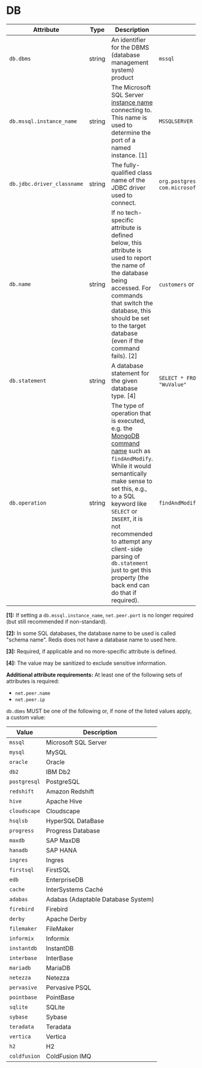 # DB

<!-- semconv db(tag) -->
| Attribute  | Type | Description  | Example  | Required |
|---|---|---|---|---|
| `db.dbms` | string | An identifier for the DBMS (database management system) product | `mssql` | Recommended for `db.type="sql"` |
| `db.mssql.instance_name` | string | The Microsoft SQL Server [instance name](https://docs.microsoft.com/en-us/sql/connect/jdbc/building-the-connection-url?view=sql-server-ver15) connecting to. This name is used to determine the port of a named instance. [1] | `MSSQLSERVER` | No |
| `db.jdbc.driver_classname` | string | The fully-qualified class name of the JDBC driver used to connect. | `org.postgresql.Driver` or `com.microsoft.sqlserver.jdbc.SQLServerDriver` | No |
| `db.name` | string | If no tech-specific attribute is defined below, this attribute is used to report the name of the database being accessed. For commands that switch the database, this should be set to the target database (even if the command fails). [2] | `customers` or `master` | Conditional [3] |
| `db.statement` | string | A database statement for the given database type. [4] | `SELECT * FROM wuser_table` or `SET mykey "WuValue"` | Required if applicable. |
| `db.operation` | string | The type of operation that is executed, e.g. the [MongoDB command name](https://docs.mongodb.com/manual/reference/command/#database-operations) such as `findAndModify`. While it would semantically make sense to set this, e.g., to a SQL keyword like `SELECT` or `INSERT`, it is not recommended to attempt any client-side parsing of `db.statement` just to get this property (the back end can do that if required). | `findAndModify` | Required, if `db.statement` is not applicable. |

**[1]:** If setting a `db.mssql.instance_name`, `net.peer.port` is no longer required (but still recommended if non-standard).

**[2]:** In some SQL databases, the database name to be used is called "schema name". Redis does not have a database name to used here.

**[3]:** Required, if applicable and no more-specific attribute is defined.

**[4]:** The value may be sanitized to exclude sensitive information.

**Additional attribute requirements:** At least one of the following sets of attributes is required:

* `net.peer.name`
* `net.peer.ip`

`db.dbms` MUST be one of the following or, if none of the listed values apply, a custom value:

| Value  | Description |
|---|---|
| `mssql` | Microsoft SQL Server |
| `mysql` | MySQL |
| `oracle` | Oracle |
| `db2` | IBM Db2 |
| `postgresql` | PostgreSQL |
| `redshift` | Amazon Redshift |
| `hive` | Apache Hive |
| `cloudscape` | Cloudscape |
| `hsqlsb` | HyperSQL DataBase |
| `progress` | Progress Database |
| `maxdb` | SAP MaxDB |
| `hanadb` | SAP HANA |
| `ingres` | Ingres |
| `firstsql` | FirstSQL |
| `edb` | EnterpriseDB |
| `cache` | InterSystems Caché |
| `adabas` | Adabas (Adaptable Database System) |
| `firebird` | Firebird |
| `derby` | Apache Derby |
| `filemaker` | FileMaker |
| `informix` | Informix |
| `instantdb` | InstantDB |
| `interbase` | InterBase |
| `mariadb` | MariaDB |
| `netezza` | Netezza |
| `pervasive` | Pervasive PSQL |
| `pointbase` | PointBase |
| `sqlite` | SQLite |
| `sybase` | Sybase |
| `teradata` | Teradata |
| `vertica` | Vertica |
| `h2` | H2 |
| `coldfusion` | ColdFusion IMQ |
<!-- endsemconv -->